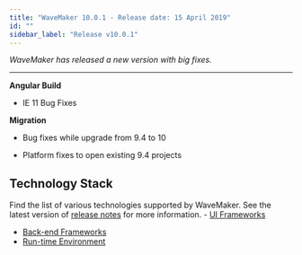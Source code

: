 ```yaml
---
title: "WaveMaker 10.0.1 - Release date: 15 April 2019"
id: ""
sidebar_label: "Release v10.0.1"
---
```

*WaveMaker has released a new version with big fixes.*

---

**Angular Build**

*   IE 11 Bug Fixes

**Migration**

*   Bug fixes while upgrade from 9.4 to 10
    
*   Platform fixes to open existing 9.4 projects

## Technology Stack

Find the list of various technologies supported by WaveMaker. See the latest version of [release notes](/learn/wavemaker-release-notes) for more information. 
- [UI Frameworks](/learn/wavemaker-release-notes/v10-0-ga#ui-frameworks)
- [Back-end Frameworks](/learn/wavemaker-release-notes/v10-0-ga#back-end-frameworks)
- [Run-time Environment](/learn/wavemaker-release-notes/v10-0-ga#run-time-environment)